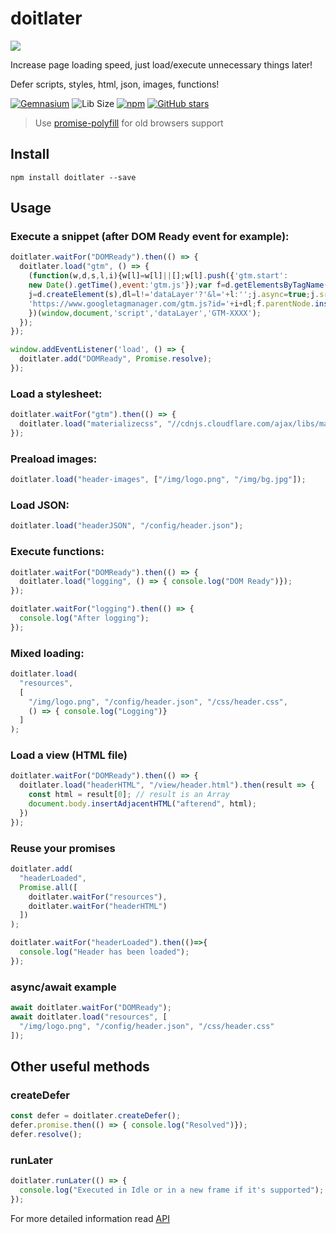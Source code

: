 # doitlater

![](https://pasteboard.co/GOAeMC1.png)

Increase page loading speed, just load/execute unnecessary things later!

Defer scripts, styles, html, json, images, functions!

[![Gemnasium](https://img.shields.io/gemnasium/mathiasbynens/he.svg)]()
![Lib Size](http://img.badgesize.io/AntonLapshin/doitlater/master/bin/doitlater.min.js.svg?compression=gzip)
[![npm](https://img.shields.io/npm/dt/doitlater.svg)](https://www.npmjs.com/package/doitlater)
[![GitHub stars](https://img.shields.io/github/stars/AntonLapshin/doitlater.svg?style=social&label=Star)](https://github.com/AntonLapshin/doitlater)

> Use [promise-polyfill](https://www.npmjs.com/package/promise-polyfill) for old browsers support

## Install

    npm install doitlater --save

## Usage

### Execute a snippet (after DOM Ready event for example):

```js
doitlater.waitFor("DOMReady").then(() => {
  doitlater.load("gtm", () => {
    (function(w,d,s,l,i){w[l]=w[l]||[];w[l].push({'gtm.start':
    new Date().getTime(),event:'gtm.js'});var f=d.getElementsByTagName(s)[0],
    j=d.createElement(s),dl=l!='dataLayer'?'&l='+l:'';j.async=true;j.src=
    'https://www.googletagmanager.com/gtm.js?id='+i+dl;f.parentNode.insertBefore(j,f);
    })(window,document,'script','dataLayer','GTM-XXXX');
  });
});

window.addEventListener('load', () => {
  doitlater.add("DOMReady", Promise.resolve);
});
```

### Load a stylesheet:

```js
doitlater.waitFor("gtm").then(() => {
  doitlater.load("materializecss", "//cdnjs.cloudflare.com/ajax/libs/materialize/0.100.2/css/materialize.min.css");
});
```

### Preaload images:

```js
doitlater.load("header-images", ["/img/logo.png", "/img/bg.jpg"]);
```

### Load JSON:

```js
doitlater.load("headerJSON", "/config/header.json");
```

### Execute functions:

```js
doitlater.waitFor("DOMReady").then(() => {
  doitlater.load("logging", () => { console.log("DOM Ready")});
});

doitlater.waitFor("logging").then(() => {
  console.log("After logging");
});
```

### Mixed loading: 

```js
doitlater.load(
  "resources", 
  [
    "/img/logo.png", "/config/header.json", "/css/header.css",
    () => { console.log("Logging")}
  ]
);
```

### Load a view (HTML file)

```js
doitlater.waitFor("DOMReady").then(() => {
  doitlater.load("headerHTML", "/view/header.html").then(result => {
    const html = result[0]; // result is an Array
    document.body.insertAdjacentHTML("afterend", html);
  })
});
```

### Reuse your promises

```js
doitlater.add(
  "headerLoaded", 
  Promise.all([
    doitlater.waitFor("resources"), 
    doitlater.waitFor("headerHTML")
  ])
);

doitlater.waitFor("headerLoaded").then(()=>{
  console.log("Header has been loaded");
});
```

### async/await example

```js
await doitlater.waitFor("DOMReady");
await doitlater.load("resources", [
  "/img/logo.png", "/config/header.json", "/css/header.css"
]);
```

## Other useful methods

### createDefer

```js
const defer = doitlater.createDefer();
defer.promise.then(() => { console.log("Resolved")});
defer.resolve();
```

### runLater

```js
doitlater.runLater(() => {
  console.log("Executed in Idle or in a new frame if it's supported");
});
```

For more detailed information read [API](API.md)